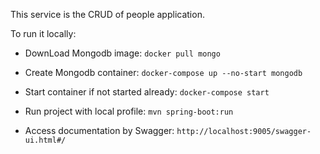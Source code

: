 This service is the CRUD of people application.

To run it locally:

- DownLoad Mongodb image:
```docker pull mongo```

- Create Mongodb container:
```docker-compose up --no-start mongodb```

- Start container if not started already:
```docker-compose start```

- Run project with local profile:
```mvn spring-boot:run```

- Access documentation by Swagger:
```http://localhost:9005/swagger-ui.html#/```